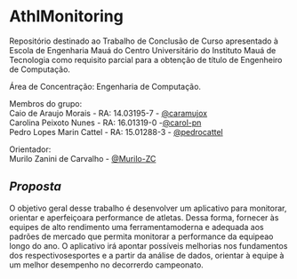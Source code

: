 # AthlMonitoring

Repositório destinado ao Trabalho de Conclusão de Curso apresentado à Escola  de  Engenharia  Mauá  do  Centro  Universitário do Instituto Mauá de Tecnologia como requisito parcial para a obtenção de título de Engenheiro de Computação.

Área de Concentração: Engenharia de Computação.

Membros do grupo:\
Caio de Araujo Morais - RA: 14.03195-7 - [@caramujox](https://github.com/caramujox)\
Carolina Peixoto Nunes - RA: 16.01319-0 -[@carol-pn](https://github.com/carol-pn)\
Pedro Lopes Marin Cattel - RA: 15.01288-3 - [@pedrocattel](https://github.com/pedrocattel)

Orientador:\
Murilo Zanini de Carvalho - [@Murilo-ZC](https://github.com/Murilo-ZC)
## *Proposta*

O objetivo geral desse trabalho é desenvolver um aplicativo para monitorar, orientar e aperfeiçoara performance de atletas. Dessa forma, fornecer às equipes de alto rendimento uma ferramentamoderna e adequada aos padrões de mercado que permita monitorar a performance da equipeao longo do ano. O aplicativo irá apontar possíveis melhorias nos fundamentos dos respectivosesportes e a partir da análise de dados, orientar à equipe à um melhor desempenho no decorrerdo campeonato.

